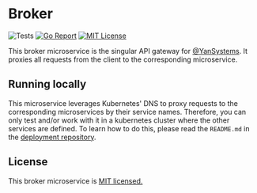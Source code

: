 # Broker

![Tests](https://github.com/YanSystems/broker/actions/workflows/tests.yml/badge.svg) [![Go Report](https://goreportcard.com/badge/YanSystems/cms)](https://goreportcard.com/report/YanSystems/broker) [![MIT License](https://img.shields.io/badge/license-MIT-blue.svg)](https://github.com/YanSystems/broker/blob/main/LICENSE)

This broker microservice is the singular API gateway for [@YanSystems](https://github.com/YanSystems). It proxies all requests from the client to the corresponding microservice.

## Running locally

This microservice leverages Kubernetes' DNS to proxy requests to the corresponding microservices by their service names. Therefore, you can only test and/or work with it in a kubernetes cluster where the other services are defined. To learn how to do this, please read the `README.md` in the [deployment repository](https://github.com/YanSystems/k8s).

## License

This broker microservice is [MIT licensed.](https://github.com/YanSystems/broker/blob/main/LICENSE)
